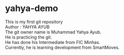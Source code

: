 # yahya-demo
This is my first git repository
<br>
Author : YAHYA AYUB
<br>
The git owner name is Muhammad Yahya Ayub. 
<br>
He is practicing the git. 
<br>
He has done his Intermediate from FIC Minhas.
<br>
Currently, he is learning development from SmartMoves.
